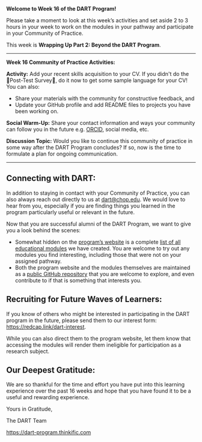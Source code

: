 **Welcome to Week 16 of the DART Program!**

Please take a moment to look at this week’s activities and set aside 2 to 3 hours in your week to work on the modules in your pathway and participate in your Community of Practice. 

This week is **Wrapping Up Part 2: Beyond the DART Program**.

---

**Week 16 Community of Practice Activities:**

**Activity:** 
Add your recent skills acquisition to your CV.  If you didn't do the 🔴Post-Test Survey🔴, do it now to get some sample language for your CV! You can also:
<ul>
    <li> Share your materials with the community for constructive feedback, and </li>
    <li> Update your GitHub profile and add README files to projects you have been working on.</li>
</ul> 

**Social Warm-Up:** 
Share your contact information and ways your community can follow you in the future e.g. [ORCID](https://orcid.org/), social media, etc.

**Discussion Topic:** 
Would you like to continue this community of practice in some way after the DART Program concludes? If so, now is the time to formulate a plan for ongoing communication.


---

## Connecting with DART:

In addition to staying in contact with your Community of Practice, you can also always reach out directly to us at dart@chop.edu. We would love to hear from you, especially if you are finding things you learned in the program particularly useful or relevant in the future.

Now that you are successful alumni of the DART Program, we want to give you a look behind the scenes: 
- Somewhat hidden on the [program’s website](https://arcus.github.io/education_modules/) is a complete [list of all educational modules](https://arcus.github.io/education_modules/list_of_modules) we have created. You are welcome to try out any modules you find interesting, including those that were not on your assigned pathway.
- Both the program website and the modules themselves are maintained as a [public GitHub repository](https://github.com/arcus/education_modules#education-modules) that you are welcome to explore, and even contribute to if that is something that interests you.

## Recruiting for Future Waves of Learners:

If you know of others who might be interested in participating in the DART program in the future, please send them to our interest form: https://redcap.link/dart-interest. 

While you can also direct them to the program website, let them know that accessing the modules will render them ineligible for participation as a research subject. 

## Our Deepest Gratitude:

We are so thankful for the time and effort you have put into this learning experience over the past 16 weeks and hope that you have found it to be a useful and rewarding experience.

 Yours in Gratitude, 

The DART Team

https://dart-program.thinkific.com
